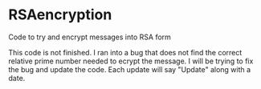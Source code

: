 # RSAencryption
Code to try and encrypt messages into RSA form

This code is not finished. I ran into a bug that does not find the correct relative prime number needed to ecrypt the message. I will be trying to fix the bug and update the code. Each update will say "Update" along with a date.


